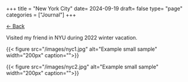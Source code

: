 +++
title = "New York City"
date= 2024-09-19
draft= false
type= "page"
categories = ["Journal"]
+++

[← Back](/journals/us/)

Visited my friend in NYU during 2022 winter vacation.

{{< figure src="/images/nyc1.jpg" alt="Example small sample" width="200px" caption="">}}

{{< figure src="/images/nyc2.jpg" alt="Example small sample" width="200px" caption="">}}

